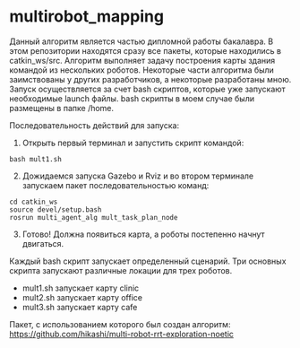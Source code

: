 # multirobot_mapping
Данный алгоритм является частью дипломной работы бакалавра. В этом репозитории находятся сразу все пакеты, которые находились в catkin_ws/src.
Алгоритм выполняет задачу построения карты здания командой из нескольких роботов. Некоторые части алгоритма были заимствованы у других разработчиков, а некоторые разработаны мною.
Запуск осуществляется за счет bash скриптов, которые уже запускают необходимые launch файлы. bash скрипты в моем случае были размещены в папке /home.

Последовательность действий для запуска:
1. Открыть первый терминал и запустить скрипт командой:
```
bash mult1.sh
```
2. Дожидаемся запуска Gazebo и Rviz и во втором терминале запускаем пакет последовательностью команд:
```
cd catkin_ws
source devel/setup.bash
rosrun multi_agent_alg mult_task_plan_node
```
3. Готово! Должна появиться карта, а роботы постепенно начнут двигаться.

Каждый bash скрипт запускает определенный сценарий. Три основных скрипта запускают различные локации для трех роботов.
+ mult1.sh запускает карту clinic
+ mult2.sh запускает карту office
+ mult3.sh запускает карту cafe

Пакет, с использованием которого был создан алгоритм:
https://github.com/hikashi/multi-robot-rrt-exploration-noetic
